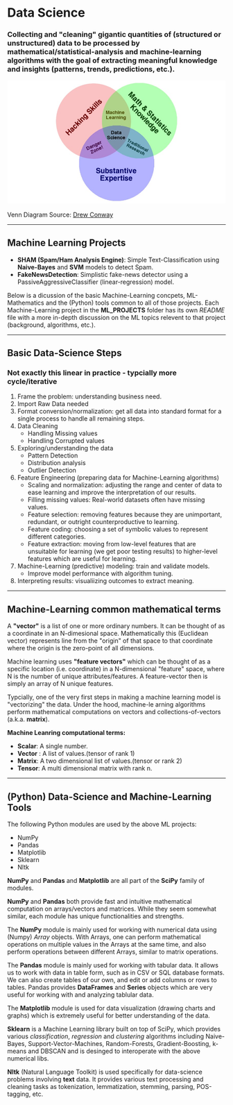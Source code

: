 # Data Science

### Collecting and "cleaning" gigantic quantities of (structured or unstructured) data to be processed by mathematical/statistical-analysis and machine-learning algorithms with the goal of extracting meaningful knowledge and insights (patterns, trends, predictions, etc.).

![DataScienceVenn](https://raw.githubusercontent.com/bfanselow/DataScience/master/data_science_venn.jpg)

Venn Diagram Source: [Drew Conway](http://drewconway.com/zia/2013/3/26/the-data-science-venn-diagram)

---

## Machine Learning Projects
 * **SHAM (Spam/Ham Analysis Engine)**: Simple Text-Classification using **Naive-Bayes** and **SVM** models to detect Spam.
 * **FakeNewsDetection**: Simplistic fake-news detector using a PassiveAggressiveClassifier (linear-regression) model. 

Below is a dicussion of the basic Machine-Learning concpets, ML-Mathematics and the (Python) tools common to all of those projects. 
Each Machine-Learning project in the **ML_PROJECTS** folder has its own *README* file with a more in-depth discussion on the ML topics relevent to that project (background, algorithms, etc.). 

---
## Basic Data-Science Steps 
###  Not exactly this linear in practice - typcially more cycle/iterative
 1) Frame the problem: understanding business need. 
 2) Import Raw Data needed
 3) Format conversion/normalization: get all data into standard format for a single process to handle all remaining steps.
 4) Data Cleaning 
     * Handling Missing values
     * Handling Corrupted values
 5) Exploring/understanding the data
     * Pattern Detection
     * Distribution analysis 
     * Outlier Detection
 6) Feature Engineering (preparing data for Machine-Learning algorithms)
      * Scaling and normalization: adjusting the range and center of data to ease learning and improve the interpretation of our results. 
      * Filling missing values: Real-world datasets often have missing values.
      * Feature selection: removing features because they are unimportant, redundant, or outright counterproductive to learning.
      * Feature coding: choosing a set of symbolic values to represent different categories.
      * Feature extraction: moving from low-level features that are unsuitable for learning (we get poor testing results) to higher-level features which are useful for learning.
 7) Machine-Learning (predictive) modeling: train and validate models.
      * Improve model performance with algorithm tuning. 
 8) Interpreting results: visualiizing outcomes to extract meaning.

---
## Machine-Learning common mathematical terms
A **"vector"** is a list of one or more ordinary numbers. It can be thought of as a coordinate in an N-dimesional space. Mathematically this (Euclidean vector) represents line from the "origin" of that space to that coordinate where the origin is the zero-point of all dimensions.

Machine learning uses **"feature vectors"** which can be thought of as a specific location (i.e. coordinate) in a N-dimensional "feature" space, where N is the number of unique attributes/features.  A feature-vector then is simply an array of N unique features.

Typcially, one of the very first steps in making a machine learning model is "vectorizing" the data. Under the hood, machine-le
arning algorithms perform mathematical computations on vectors and collections-of-vectors (a.k.a. **matrix**).

**Machine Leanring computational terms:**
 * **Scalar**: A single number.
 * **Vector** : A list of values.(tensor of rank 1)
 * **Matrix**: A two dimensional list of values.(tensor or rank 2)
 * **Tensor**: A multi dimensional matrix with rank n.

---
## (Python) Data-Science and Machine-Learning Tools 

The following Python modules are used by the above ML projects:
 * NumPy 
 * Pandas   
 * Matplotlib
 * Sklearn 
 * Nltk

**NumPy** and **Pandas** and **Matplotlib** are all part of the **SciPy** family of modules.

**NumPy** and **Pandas** both provide fast and intuitive mathematical computation on arrays/vectors and matrices. While they seem somewhat similar, each module has unique functionalities and strengths. 

The **NumPy** module is mainly used for working with numerical data using (Numpy) *Array* objects. With Arrays, one can perform mathematical operations on multiple values in the Arrays at the same time, and also perform operations between different Arrays, similar to matrix operations.

The **Pandas** module is mainly used for working with tabular data. It allows us to work with data in table form, such as in CSV or SQL database formats. We can also create tables of our own, and edit or add columns or rows to tables. Pandas provides **DataFrames** and **Series** objects which are very useful for working with and analyzing tablular data.

The **Matplotlib** module is used for data visualization (drawing charts and graphs) which is extremely useful for better understanding of the data.

**Sklearn** is a Machine Learning library built on top of SciPy, which provides various *classification*, *regression* and *clustering* algorithms including Naive-Bayes, Support-Vector-Machines, Random-Forests, Gradient-Boosting, k-means and DBSCAN and is desinged to interoperate with the above numerical libs.
 
**Nltk** (Natural Language Toolkit) is used specifically for data-science problems involving **text** data. It provides various text processing and cleaning tasks as tokenization, lemmatization, stemming, parsing, POS-tagging, etc.

